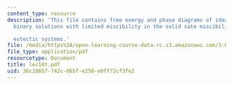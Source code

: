 ```yaml
---
content_type: resource
description: 'This file contains free energy and phase diagrams of ideal binary solutions,
  binary solutions with limited miscibility in the solid sate miscibility gaps and

  eutectic systems.'
file: /media/https%3A/open-learning-course-data-rc.s3.amazonaws.com/3-012-fundamentals-of-materials-science-fall-2005/36c28657742c065fe250e0ff72cf3fe2_lec18t.pdf
file_type: application/pdf
resourcetype: Document
title: lec18t.pdf
uid: 36c28657-742c-065f-e250-e0ff72cf3fe2
---
```

